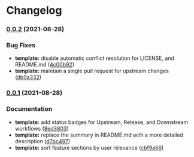 # Changelog

### [0.0.2](https://www.github.com/growit-io/template/compare/v0.0.1...v0.0.2) (2021-08-28)


### Bug Fixes

* **template:** disable automatic conflict resolution for LICENSE, and README.md ([4c00b92](https://www.github.com/growit-io/template/commit/4c00b92c901dcde08628138869b52fea0cae26d7))
* **template:** maintain a single pull request for upstream changes ([db0a332](https://www.github.com/growit-io/template/commit/db0a332d03421a2bb3d2e43a0eabfe6577a54932))

### [0.0.1](https://www.github.com/growit-io/template/compare/v0.0.0...v0.0.1) (2021-08-28)


### Documentation

* **template:** add status badges for Upstream, Release, and Downstream workflows ([8ed3803](https://www.github.com/growit-io/template/commit/8ed38034bfaea011bd680d52fe5ae45fda294479))
* **template:** replace the summary in README.md with a more detailed description ([d7bc497](https://www.github.com/growit-io/template/commit/d7bc497cc809ae0953eebab3e52b4de828903898))
* **template:** sort feature sections by user relevance ([cbf9a66](https://www.github.com/growit-io/template/commit/cbf9a664fb1d437d8f5825768bedca9c08b40aac))

